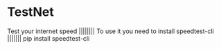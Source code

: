 # TestNet
Test your internet speed |||||||| To use it you need to install speedtest-cli ||||||| pip install speedtest-cli
